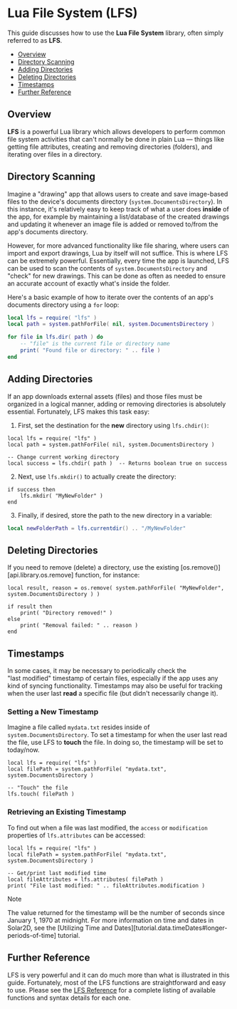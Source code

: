 # Lua File System (LFS)

This guide discusses how to use the __Lua&nbsp;File&nbsp;System__ library, often simply referred to as __LFS__.

<div class="guides-toc">

* [Overview](#overview)
* [Directory Scanning](#directory-scanning)
* [Adding Directories](#adding-directories)
* [Deleting Directories](#deleting-directories)
* [Timestamps](#timestamps)
* [Further Reference](#reference)

</div>


<a id="overview"></a>

## Overview

__LFS__ is a powerful Lua library which allows developers to perform common file system activities that can't normally be done in plain Lua&nbsp;&mdash; things like getting file attributes, creating and removing directories (folders), and iterating over files in a directory.




<a id="directory-scanning"></a>

## Directory Scanning

Imagine a "drawing" app that allows users to create and save <nobr>image-based</nobr> files to the device's documents directory (`system.DocumentsDirectory`). In this instance, it's relatively easy to keep track of what a user does __inside__ of the app, for example by maintaining a list/database of the created drawings and updating it whenever an image file is added or removed to/from the app's documents directory.

However, for more advanced functionality like file sharing, where users can import and export drawings, Lua by itself will not suffice. This is where LFS can be extremely powerful. Essentially, every time the app is launched, LFS can be used to scan the contents of `system.DocumentsDirectory` and "check" for new drawings. This can be done as often as needed to ensure an accurate account of exactly what's inside the folder.

Here's a basic example of how to iterate over the contents of an app's documents directory using a `for` loop:

``````lua
local lfs = require( "lfs" )
local path = system.pathForFile( nil, system.DocumentsDirectory )

for file in lfs.dir( path ) do
	-- "file" is the current file or directory name
	print( "Found file or directory: " .. file )
end
``````




<a id="adding-directories"></a>

## Adding Directories

If an app downloads external assets (files) and those files must be organized in a logical manner, adding or removing directories is absolutely essential. Fortunately, LFS makes this task easy:

1. First, set the destination for the __new__ directory using `lfs.chdir()`:

<div class="code-indent">

``````{ brush="lua" gutter="false" first-line="1" highlight="[5]" }
local lfs = require( "lfs" )
local path = system.pathForFile( nil, system.DocumentsDirectory )

-- Change current working directory
local success = lfs.chdir( path )  -- Returns boolean true on success
``````

</div>

2. Next, use `lfs.mkdir()` to actually create the directory:

<div class="code-indent">

``````{ brush="lua" gutter="false" first-line="1" highlight="[2]" }
if success then
	lfs.mkdir( "MyNewFolder" )
end
``````

</div>

3. Finally, if desired, store the path to the new directory in a variable:

<div class="code-indent">

``````lua
local newFolderPath = lfs.currentdir() .. "/MyNewFolder"
``````

</div>




<a id="deleting-directories"></a>

## Deleting Directories

If you need to remove (delete) a directory, use the existing [os.remove()][api.library.os.remove] function, for instance:

``````{ brush="lua" gutter="false" first-line="1" highlight="[1]" }
local result, reason = os.remove( system.pathForFile( "MyNewFolder", system.DocumentsDirectory ) )

if result then
	print( "Directory removed!" )
else
	print( "Removal failed: " .. reason )
end
``````




<a id="timestamps"></a>

## Timestamps

In some cases, it may be necessary to periodically check the "last&nbsp;modified" timestamp of certain files, especially if the app uses any kind of syncing functionality. Timestamps may also be useful for tracking when the user last __read__ a specific file (but&nbsp;didn't necessarily change&nbsp;it).

### Setting a New Timestamp

Imagine a file called `mydata.txt` resides inside of `system.DocumentsDirectory`. To set a timestamp for when the user last read the file, use LFS to __touch__ the file. In doing so, the timestamp will be set to today/now.

``````{ brush="lua" gutter="false" first-line="1" highlight="[5]" }
local lfs = require( "lfs" )
local filePath = system.pathForFile( "mydata.txt", system.DocumentsDirectory )

-- "Touch" the file
lfs.touch( filePath )
``````

### Retrieving an Existing Timestamp

To find out when a file was last modified, the `access` or `modification` properties of `lfs.attributes` can be accessed:

``````{ brush="lua" gutter="false" first-line="1" highlight="[5,6]" }
local lfs = require( "lfs" )
local filePath = system.pathForFile( "mydata.txt", system.DocumentsDirectory )

-- Get/print last modified time
local fileAttributes = lfs.attributes( filePath )
print( "File last modified: " .. fileAttributes.modification )
``````

<div class="guide-notebox">
<div class="notebox-title">Note</div>

The value returned for the timestamp will be the number of seconds since <nobr>January 1, 1970</nobr> at midnight. For more information on time and dates in Solar2D, see the [Utilizing Time and Dates][tutorial.data.timeDates#longer-periods-of-time] tutorial.

</div>




<a id="reference"></a>

## Further Reference

LFS is very powerful and it can do much more than what is illustrated in this guide. Fortunately, most of the LFS functions are straightforward and easy to use. Please see the [LFS Reference](https://keplerproject.github.io/luafilesystem/manual.html#reference) for a complete listing of available functions and syntax details for each one.
